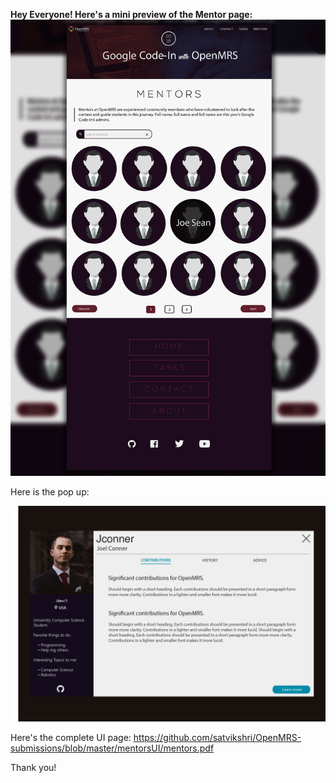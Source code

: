 <b>Hey Everyone! Here's a mini preview of the Mentor page:</b>
<img src = "https://github.com/satvikshri/OpenMRS-submissions/blob/master/mentorsUI/mentor.jpg">

Here is the pop up:

<img src = "https://github.com/satvikshri/OpenMRS-submissions/blob/master/mentorsUI/mentorpopup.jpg">


Here's the complete UI page: https://github.com/satvikshri/OpenMRS-submissions/blob/master/mentorsUI/mentors.pdf

Thank you!
